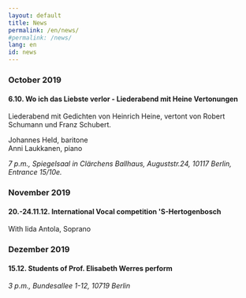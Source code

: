 ```yaml
---
layout: default
title: News
permalink: /en/news/
#permalink: /news/
lang: en
id: news
---
```




### October 2019  

#### 6.10. Wo ich das Liebste verlor - Liederabend mit Heine Vertonungen  

Liederabend mit Gedichten von Heinrich Heine, vertont von Robert Schumann und Franz Schubert.

Johannes Held, baritone  
Anni Laukkanen, piano  

_7 p.m., Spiegelsaal in Clärchens Ballhaus, Auguststr.24, 10117 Berlin, Entrance 15/10e._  

### November 2019

#### 20.-24.11.12. International Vocal competition 'S-Hertogenbosch

With Iida Antola, Soprano

### Dezember 2019

#### 15.12. Students of Prof. Elisabeth Werres perform

_3 p.m., Bundesallee 1-12, 10719 Berlin_  



